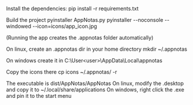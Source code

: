 Install the dependencies:
pip install -r requirements.txt

Build the project
pyinstaller AppNotas.py
pyinstaller --noconsole --windowed --icon=icons/app_icon.jpg

(Running the app creates the .appnotas folder automatically)

On linux, create an .appnotas dir in your home directory
mkdir ~/.appnotas

On windows create it in C:\User\<user>\AppData\Local\appnotas

Copy the icons there
cp icons ~/.appnotas/ -r


The executable is dist/AppNotas/AppNotas
On linux, modify the .desktop and copy it to ~/.local/share/applications
On windows, right click the .exe and pin it to the start menu
